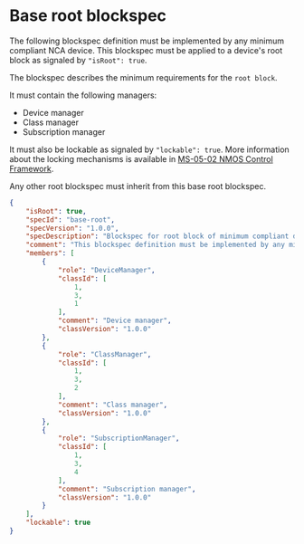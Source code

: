 # Base root blockspec

The following blockspec definition must be implemented by any minimum compliant NCA device.
This blockspec must be applied to a device's root block as signaled by `"isRoot": true`.

The blockspec describes the minimum requirements for the `root block`.

It must contain the following managers:

* Device manager
* Class manager
* Subscription manager

It must also be lockable as signaled by `"lockable": true`.
More information about the locking mechanisms is available in [MS-05-02 NMOS Control Framework](https://specs.amwa.tv/ms-05-02).

Any other root blockspec must inherit from this base root blockspec.

```json
{
    "isRoot": true,
    "specId": "base-root",
    "specVersion": "1.0.0",
    "specDescription": "Blockspec for root block of minimum compliant device",
    "comment": "This blockspec definition must be implemented by any minimum compliant NCA device",
    "members": [
        {
            "role": "DeviceManager",
            "classId": [
                1,
                3,
                1
            ],
            "comment": "Device manager",
            "classVersion": "1.0.0"
        },
        {
            "role": "ClassManager",
            "classId": [
                1,
                3,
                2
            ],
            "comment": "Class manager",
            "classVersion": "1.0.0"
        },
        {
            "role": "SubscriptionManager",
            "classId": [
                1,
                3,
                4
            ],
            "comment": "Subscription manager",
            "classVersion": "1.0.0"
        }
    ],
    "lockable": true
}
```
